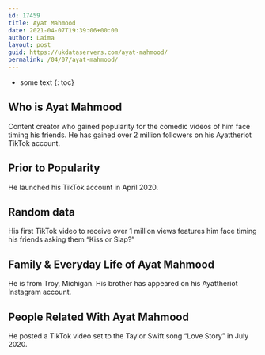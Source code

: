 ```yaml
---
id: 17459
title: Ayat Mahmood
date: 2021-04-07T19:39:06+00:00
author: Laima
layout: post
guid: https://ukdataservers.com/ayat-mahmood/
permalink: /04/07/ayat-mahmood/
---
```


* some text
{: toc}


## Who is Ayat Mahmood
                  
                  
                  
Content creator who gained popularity for the comedic videos of him face timing his friends. He has gained over 2 million followers on his Ayattheriot TikTok account.
                  
              
            
              
            
                
                
                
## Prior to Popularity
                  
                  
                  
He launched his TikTok account in April 2020. 
                  
              
            
              
            
                
                
                
## Random data
                  
                  
                  
His first TikTok video to receive over 1 million views features him face timing his friends asking them &#8220;Kiss or Slap?&#8221; 
                  
              
            
              
            
                
                
                
## Family & Everyday Life of Ayat Mahmood
                  
                  
                  
He is from Troy, Michigan. His brother has appeared on his Ayattheriot Instagram account. 
                  
              
            
              
            
                
                
                
## People Related With Ayat Mahmood
                  
                  
                  
He posted a TikTok video set to the Taylor Swift song &#8220;Love Story&#8221; in July 2020. 
                  
              
            
              
            
                
              
            
              
              
            
            
              
            
          
          
          